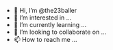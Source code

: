 - 👋 Hi, I’m @the23baller
- 👀 I’m interested in ...
- 🌱 I’m currently learning ...
- 💞️ I’m looking to collaborate on ...
- 📫 How to reach me ...

<!---
the23baller/the23baller is a ✨ special ✨ repository because its `README.md` (this file) appears on your GitHub profile.
You can click the Preview link to take a look at your changes.
--->
